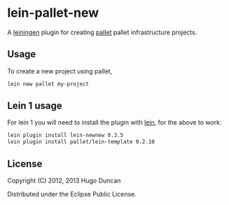 # lein-pallet-new

A [leiningen][lein] plugin for creating [pallet][palletops] pallet
infrastructure projects.

## Usage

To create a new project using pallet,

```bash
lein new pallet my-project
```

## Lein 1 usage

For lein 1 you will need to install the plugin with [lein][lein], for the above
to work:

```bash
lein plugin install lein-newnew 0.3.5
lein plugin install pallet/lein-template 0.2.10
```
## License

Copyright (C) 2012, 2013 Hugo Duncan

Distributed under the Eclipse Public License.

[lein]: https://github.com/technomancy/leiningen "Leiningen Clojure Build Tool"
[palletops]: https://palletops.com/ "PalletOps Site"
